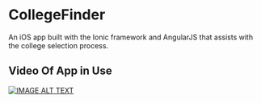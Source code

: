 # CollegeFinder
An iOS app built with the Ionic framework and AngularJS that assists with the college selection process. 

## Video Of App in Use
[![IMAGE ALT TEXT](http://img.youtube.com/vi/BjyEq5tLlqk/0.jpg)](http://www.youtube.com/watch?v=BjyEq5tLlqk "CollegeFinder")
